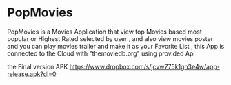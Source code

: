 # PopMovies
PopMovies is a Movies Application that view top Movies based most popular or Highest Rated selected by user , and also view 
movies poster and you can play movies trailer and make it as your Favorite List , this App is connected to the Cloud with 
"themoviedb.org" using provided Api

the Final version APK 
https://www.dropbox.com/s/jcvw775k1gn3e4w/app-release.apk?dl=0
